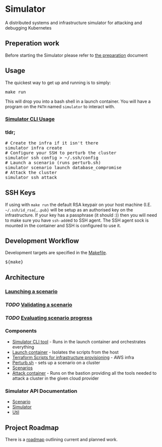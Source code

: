 <!--

NOTICE: THIS FILE IS AUTOGENERATED FROM docs/README.template.md

This file is evaled by a quickly cobbled together bash script to replace the variables.

Backticks are imterpreted by bash so use <code> for inline code and <pre> for code blocks.

If you need to include bsah code snippets you will need to change how the templating works.

-->

# Simulator

A distributed systems and infrastructure simulator for attacking and debugging Kubernetes

## Preperation work

Before starting the Simulator please refer to [the preparation](../docs/prep-work-before-starting.md) document

## Usage

The quickest way to get up and running is to simply:

<pre>
make run
</pre>

This will drop you into a bash shell in a launch container.  You will have a program on the <code>PATH</code> named <code>simulator</code>
to interact with.

### [Simulator CLI Usage](./docs/cli.md)

### tldr;

<pre>
# Create the infra if it isn't there
simulator infra create
# Configure your SSH to perturb the cluster
simulator ssh config > ~/.ssh/config
# Launch a scenario (runs perturb.sh)
simulator scenario launch database_compromise
# Attack the cluster
simulator ssh attack
</pre>

## SSH Keys

If using with <code>make run</code> the default RSA keypair on your host machine (I.E. <code>~/.ssh/id_rsa{,.pub}</code> will
be setup as an authorised key on the infrastructure. If your key has a passphrase (it should :)) then you
will need to make sure you have <code>ssh-add</code>ed to SSH agent.  The SSH agent sock is mounted in the container
and SSH is configured to use it.

## Development Workflow

Development targets are specified in the [Makefile](./Makefile).

<pre>
${make}
</pre>

## Architecture

### [Launching a scenario](./docs/launch.md)

### *TODO* [Validating a scenario](./docs/validation.md)

### *TODO* [Evaluating  scenario progress](./docs/evaluation.md)

### Components

* [Simulator CLI tool](./cmd) - Runs in the launch container and orchestrates everything
* [Launch container](./Dockerfile) - Isolates the scripts from the host
* [Terraform Scripts for infrastructure provisioning](./terraform) - AWS infra
* [Perturb.sh](./simulation-scripts/perturb.sh) - sets up a scenario on a cluster
* [Scenarios](./simulation-scripts/scenario)
* [Attack container](./attack) - Runs on the bastion providing all the tools needed to attack a
cluster in the given cloud provider

### Simulator API Documentation

* [Scenario](./docs/api/scenario.md)
* [Simulator](./docs/api/simulator.md)
* [Util](./docs/api/util.md)

## Project Roadmap

There is a [roadmap](./docs/roadmap.md) outlining current and planned work.
